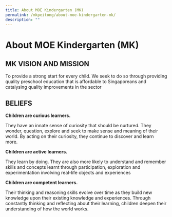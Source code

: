 ```yaml
---
title: About MOE Kindergarten (MK)
permalink: /mkpeitong/about-moe-kindergarten-mk/
description: ""
---
```

# About MOE Kindergarten (MK)


## MK VISION AND MISSION


To provide a strong start for every child. We seek to do so through providing quality preschool education that is affordable to Singaporeans and catalysing quality improvements in the sector

## BELIEFS


**Children are curious learners.**

They have an innate sense of curiosity that should be nurtured. They wonder, question, explore and seek to make sense and meaning of their world. By acting on their curiosity, they continue to discover and learn more. 

  

**Children are active learners.**

They learn by doing. They are also more likely to understand and remember skills and concepts learnt through participation, exploration and experimentation involving real-life objects and experiences

  

**Children are competent learners.**

Their thinking and reasoning skills evolve over time as they build new knowledge upon their existing knowledge and experiences. Through constantly thinking and reflecting about their learning, children deepen their understanding of how the world works.